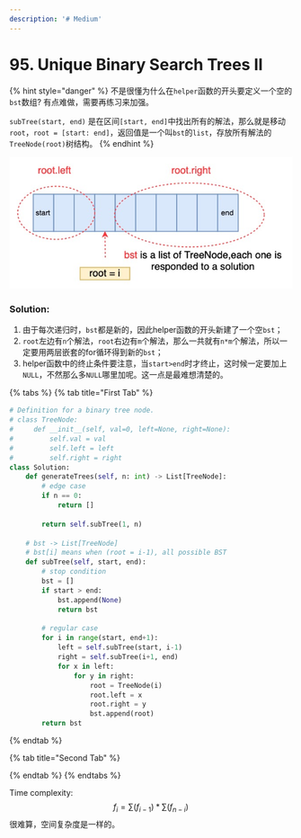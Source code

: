 ```yaml
---
description: '# Medium'
---
```


# 95. Unique Binary Search Trees II

{% hint style="danger" %}
不是很懂为什么在`helper`函数的开头要定义一个空的`bst`数组? 有点难做，需要再练习来加强。

`subTree(start, end)` 是在区间`[start, end]`中找出所有的解法，那么就是移动`root`，`root = [start: end]`，返回值是一个叫`bst`的`list`，存放所有解法的`TreeNode(root)`树结构。
{% endhint %}

![&#x7528;&#x4E24;&#x5C42;&#x5FAA;&#x73AF;&#x9488;&#x5BF9;&#x5F53;&#x524D;&#x7684;root&#x6765;&#x6784;&#x5EFA;&#x65B0;&#x7684;bst](.gitbook/assets/1592851437082.jpg)

### Solution:

1. 由于每次递归时，`bst`都是新的，因此helper函数的开头新建了一个空`bst`；
2. `root`左边有`n`个解法，`root`右边有`m`个解法，那么一共就有`n*m`个解法，所以一定要用两层嵌套的for循环得到新的`bst`；
3. helper函数中的终止条件要注意，当`start>end`时才终止，这时候一定要加上`NULL`，不然那么多`NULL`哪里加呢。这一点是最难想清楚的。

{% tabs %}
{% tab title="First Tab" %}
```python
# Definition for a binary tree node.
# class TreeNode:
#     def __init__(self, val=0, left=None, right=None):
#         self.val = val
#         self.left = left
#         self.right = right
class Solution:
    def generateTrees(self, n: int) -> List[TreeNode]:     
        # edge case
        if n == 0:
            return []

        return self.subTree(1, n)
    
    # bst -> List[TreeNode]
    # bst[i] means when (root = i-1), all possible BST
    def subTree(self, start, end): 
        # stop condition
        bst = []
        if start > end:
            bst.append(None)
            return bst
        
        # regular case
        for i in range(start, end+1):
            left = self.subTree(start, i-1)
            right = self.subTree(i+1, end)
            for x in left:
                for y in right:
                    root = TreeNode(i)
                    root.left = x
                    root.right = y
                    bst.append(root)
        return bst
```
{% endtab %}

{% tab title="Second Tab" %}

{% endtab %}
{% endtabs %}

Time complexity: $$f_i=\sum(f_{i-1})*\sum(f_{n-i})$$ 很难算，空间复杂度是一样的。


